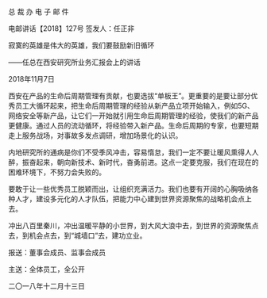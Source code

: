 ﻿总 裁 办 电 子 邮 件

 

电邮讲话【2018】127号           签发人：任正非

寂寞的英雄是伟大的英雄，我们要鼓励新旧循环

——任总在西安研究所业务汇报会上的讲话

2018年11月7日

西安在产品的生命后周期管理有贡献，也要选拔“单板王”。更重要的是要让部分优秀员工大循环起来，把生命后周期管理的经验从新产品立项开始输入，例如5G、网络安全等新产品，让它们一开始就引用生命后周期管理的经验，使我们的新产品更健康。通过人员的流动循环，将经验带入新产品。生命后周期的专家，也要短期走上服务战场，对事故多发点调研，增加场景化的认识。

内地研究所的通病是你们不受季风冲击，容易惰怠，我们一定不要让暖风熏得人人醉，振奋起来，朝向新技术、新时代，奋勇前进。这点一定要克服，我们在现在的困难环境下，不努力会失败的。

要敢于让一些优秀员工脱颖而出，让组织充满活力。我们也要有开阔的心胸吸纳各种人才，建设多元化的人才队伍，把能力中心建到世界资源聚焦的战略机会点上去。

冲出八百里秦川，冲出温暖平静的小世界，到大风大浪中去，到世界的资源聚焦点去，到机会点去，到“城墙口”去，建功立业。

 

报送：董事会成员、监事会成员

主送：全体员工，全公开

二〇一八年十二月十三日